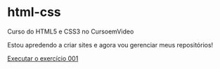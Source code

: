 # html-css
 Curso do HTML5 e CSS3 no CursoemVideo

 Estou apredendo a criar sites e agora vou gerenciar meus repositórios!

 <a href="https://israelmarroque.github.io/html-css/aulas/ex001/index.html"> Executar o exercício 001 </a>
